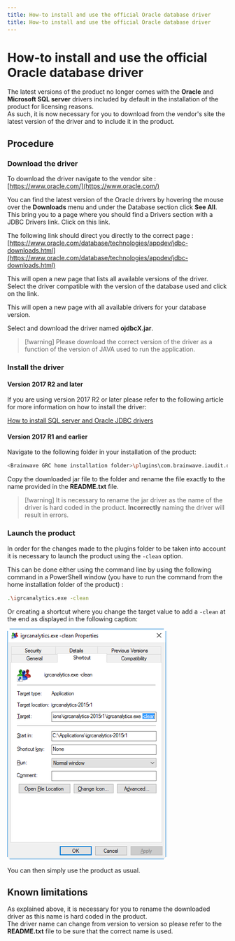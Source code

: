 ```yaml
---
title: How-to install and use the official Oracle database driver
title: How-to install and use the official Oracle database driver
---
```


# How-to install and use the official Oracle database driver  

The latest versions of the product no longer comes with the **Oracle** and **Microsoft SQL server** drivers included by default in the installation of the product for licensing reasons.  
As such, it is now necessary for you to download from the vendor's site the latest version of the driver and to include it in the product.  

## Procedure

### Download the driver

To download the driver navigate to the vendor site : [https://www.oracle.com/](https://www.oracle.com/)  

You can find the latest version of the Oracle drivers by hovering the mouse over the **Downloads** menu and under the Database section click **See All**. This bring you to a page where you should find a Drivers section with a JDBC Drivers link. Click on this link.   

The following link should direct you directly to the correct page : [https://www.oracle.com/database/technologies/appdev/jdbc-downloads.html](https://www.oracle.com/database/technologies/appdev/jdbc-downloads.html)  

This will open a new page that lists all available versions of the driver. Select the driver compatible with the version of the database used and click on the link.  

This will open a new page with all available drivers for your database version.  

Select and download the driver named **ojdbcX.jar**. 

> [!warning] Please download the correct version of the driver as a function of the version of JAVA used to run the application.  

### Install the driver

#### Version 2017 R2 and later

If you are using version 2017 R2 or later please refer to the following article for more information on how to install the driver:  

[How to install SQL server and Oracle JDBC drivers](../install-sql-server-oracle-jdbc-drivers)

#### Version 2017 R1 and earlier

Navigate to the following folder in your installation of the product:  

```sh
<Brainwave GRC home installation folder>\plugins\com.brainwave.iaudit.database.drivers_1.0.0\drivers
```

Copy the downloaded jar file to the folder and rename the file exactly to the name provided in the **README.txt** file.  

> [!warning] It is necessary to rename the jar driver as the name of the driver is hard coded in the product. **Incorrectly** naming the driver will result in errors.

### Launch the product

In order for the changes made to the plugins folder to be taken into account it is necessary to launch the product using the `-clean` option.  

This can be done either using the command line by using the following command in a PowerShell window (you have to run the command from the home installation folder of the product) :  

```sh
.\igrcanalytics.exe -clean
```

Or creating a shortcut where you change the target value to add a `-clean` at the end as displayed in the following caption:  

![Clean Short Cut](./images/cleanShortcut.png "Clean Short Cut")

You can then simply use the product as usual.

## Known limitations

As explained above, it is necessary for you to rename the downloaded driver as this name is hard coded in the product.  
The driver name can change from version to version so please refer to the **README.txt** file to be sure that the correct name is used.  
